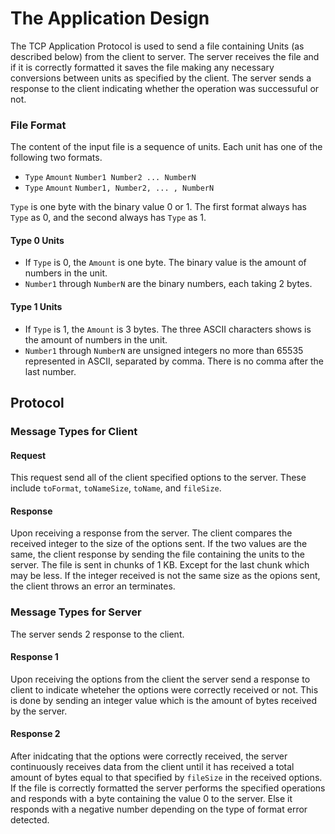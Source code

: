 # The Application Design #
The TCP Application Protocol is used to send a file containing Units (as described below) from the client to server. The server receives the file and if it is correctly formatted it saves the file making any necessary conversions between units as specified by the client. The server sends a response to the client indicating whether the operation was successuful or not.

### File Format ###
The content of the input file is a sequence of units. Each unit has one of the following two formats.
+ ```Type``` ```Amount``` ```Number1 Number2 ... NumberN```
+ ```Type``` ```Amount``` ```Number1, Number2, ... , NumberN```  

```Type``` is one byte with the binary value 0 or 1. The first format always has ```Type``` as 0, and the second always has ```Type``` as 1.
#### Type 0 Units ####
+ If ```Type``` is 0, the ```Amount``` is one byte. The binary value is the amount of numbers in the unit.
+ ```Number1``` through ```NumberN``` are the binary numbers, each taking 2 bytes.
#### Type 1 Units ####
+ If ```Type``` is 1, the ```Amount``` is 3 bytes. The three ASCII characters shows is the amount of numbers in the unit. 
+ ```Number1``` through ```NumberN``` are unsigned integers no more than 65535 represented in
ASCII, separated by comma. There is no comma after the last number.

## Protocol ##

### Message Types for Client ###

#### Request ####
This request send all of the client specified options to the server. These include ```toFormat```, ```toNameSize```, ```toName```, and ```fileSize```.

#### Response ####
Upon receiving a response from the server. The client compares the received integer to the size of the options sent. If the two values are the same, the client response by sending the file containing the units to the server. The file is sent in chunks of 1 KB. Except for the last chunk which may be less. If the integer received is not the same size as the opions sent, the client throws an error an terminates.

### Message Types for Server ###
The server sends 2 response to the client.

#### Response 1 ####
Upon receiving the options from the client the server send a response to client to indicate wheteher the options were correctly received or not. This is done by sending an integer value which is the amount of bytes received by the server.

#### Response 2 ####
After inidcating that the options were correctly received, the server continuously receives data from the client until it has received a total amount of bytes equal to that specified by ```fileSize``` in the received options. If the file is correctly formatted the server performs the specified operations and responds with a byte containing the value 0 to the server. Else it responds with a negative number depending on the type of format error detected.
